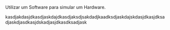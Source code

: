 Utilizar um Software para simular um Hardware.

kasdjakdasjdkasdjaskdajdkasdjaksdjsakdadjkaadksdjaskdajskdasjdkasjdksadjaskdjasdkasjdskadjasjdkasdksadjask